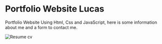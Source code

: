 # Portfolio Website Lucas

Portfolio Website Using Html, Css and JavaScript, here is some information about me and a form to contact me.
 
 <img src="" alt="Resume cv" style="max-width: 100%;">